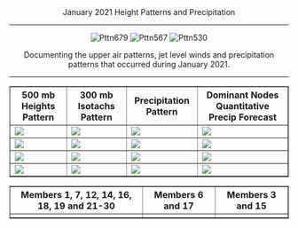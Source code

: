 <html>
  <head>
    <meta charset="utf-8">
    <meta name="viewport" content="width=device-width, initial-scale=1">
  </head>
  <body>
    <center>January 2021 Height Patterns and Precipitation
  <hr>

![Pttn679](https://user-images.githubusercontent.com/75145898/106035746-b0f06100-6091-11eb-993f-df06edaccbb5.png)
![Pttn567](https://user-images.githubusercontent.com/75145898/106035788-bb125f80-6091-11eb-8bfd-888884f2b8cf.png)
![Pttn530](https://user-images.githubusercontent.com/75145898/106035810-c2d20400-6091-11eb-9ef2-1ed4ad42cd1d.png)


<table border="1" cellpadding="1" cellspacing="1">
    <tr>
      <th>500 mb Heights Pattern</th>
      <th>300 mb Isotachs Pattern</th>
      <th>Precipitation Pattern</th>
      <th>Dominant Nodes Quantitative Precip Forecast</th>
    </tr>
    <tr>
      <td><img src="https://user-images.githubusercontent.com/75145898/106035207-142dc380-6091-11eb-971f-f3be88cbcacf.png"></td>
      <td><img src="https://user-images.githubusercontent.com/75145898/106035746-b0f06100-6091-11eb-993f-df06edaccbb5.png"></td>
      <td><img src="https://user-images.githubusercontent.com/75145898/106023512-189faf80-6084-11eb-8ee5-231f1f1ecc20.png"></td>
      <td><img src="https://user-images.githubusercontent.com/75145898/106023446-0b82c080-6084-11eb-925d-9ceed1b8d554.png"></td>
    </tr>
    <tr>
      <td><img src="https://user-images.githubusercontent.com/75145898/106035273-27409380-6091-11eb-96ff-ae50cf88da5f.png"></td>
      <td><img src="https://user-images.githubusercontent.com/75145898/106035788-bb125f80-6091-11eb-8bfd-888884f2b8cf.png"></td>
      <td><img src="https://user-images.githubusercontent.com/75145898/106025351-e55e2000-6085-11eb-8ca5-d9bd1f7b5bd2.png"></td>
      <td><img src="https://user-images.githubusercontent.com/75145898/106025381-eb540100-6085-11eb-898b-69a055f01530.png"></td>
    </tr>
    <tr>
      <td><img src="https://user-images.githubusercontent.com/75145898/106035273-27409380-6091-11eb-96ff-ae50cf88da5f.png"></td>
      <td><img src="https://user-images.githubusercontent.com/75145898/106035810-c2d20400-6091-11eb-9ef2-1ed4ad42cd1d.png"></td>
      <td><img src="https://user-images.githubusercontent.com/75145898/106025467-ff97fe00-6085-11eb-827a-41e4da00ef09.png"></td>
      <td><img src="https://user-images.githubusercontent.com/75145898/106025505-0aeb2980-6086-11eb-860d-78be803cfb86.png"></td>
    </tr>
    <tr>
      <td><img src="https://user-images.githubusercontent.com/75145898/106035305-3293bf00-6091-11eb-8d56-e58422e11b57.png"></td>
      <td><img src="https://user-images.githubusercontent.com/75145898/106035810-c2d20400-6091-11eb-9ef2-1ed4ad42cd1d.png"></td>
      <td><img src="https://user-images.githubusercontent.com/75145898/106025555-18081880-6086-11eb-8936-723b59704d4c.png"></td>
      <td><img src="https://user-images.githubusercontent.com/75145898/106025610-27876180-6086-11eb-9ad4-d15eb1bbd25d.png"></td>
    </tr>
Documenting the upper air patterns, jet level winds and precipitation patterns that occurred during January 2021.
<hr>
  <table border="1" cellpadding="1" cellspacing="1">
    <tr>
      <th>Members 1, 7, 12, 14, 16, 18, 19 and 21-30</th>
      <th>Members 6 and 17</th>
      <th>Members 3 and 15</th>
    </tr>
    <tr>  
      <td><img src=""></td>
      <td><img src=""></td>
      <td><img src=""></td>
    </tr>
    
